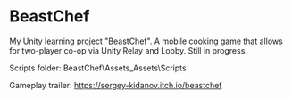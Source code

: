 # BeastChef
My Unity learning project "BeastChef". A mobile cooking game that allows for two-player co-op via Unity Relay and Lobby. Still in progress.

Scripts folder: BeastChef\Assets\_Assets\Scripts

Gameplay trailer: https://sergey-kidanov.itch.io/beastchef
